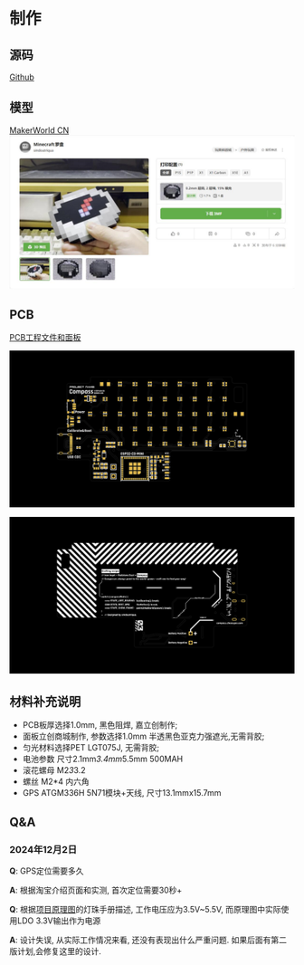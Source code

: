 # 制作

## 源码
[Github](https://github.com/chaosgoo/mcompass)

## 模型
[MakerWorld CN](https://makerworld.com.cn/zh/models/667420#profileId-611642)
![MakerWorld CN](./public/makerworldcn.jpg)

## PCB

[PCB工程文件和面板](https://oshwhub.com/chaosgoo/wcompass)

![Front](./public/FrontPCB.png)


![Bottom](./public/BottomPCB.png)


## 材料补充说明
* PCB板厚选择1.0mm, 黑色阻焊, 嘉立创制作;
* 面板立创商城制作, 参数选择1.0mm 半透黑色亚克力强遮光,无需背胶;
* 匀光材料选择PET LGT075J, 无需背胶;
* 电池参数 尺寸2.1mm*3.4mm*5.5mm 500MAH
* 滚花螺母 M2*3*3.2
* 螺丝 M2*4 内六角
* GPS ATGM336H 5N71模块+天线, 尺寸13.1mmx15.7mm


## Q&A
### 2024年12月2日

**Q**: GPS定位需要多久

**A**: 根据淘宝介绍页面和实测, 首次定位需要30秒+

**Q**: 根据[项目原理图](https://oshwhub.com/chaosgoo/wcompass)的灯珠手册描述, 工作电压应为3.5V~5.5V, 而原理图中实际使用LDO 3.3V输出作为电源

**A**: 设计失误, 从实际工作情况来看, 还没有表现出什么严重问题. 如果后面有第二版计划,会修复这里的设计.
